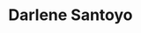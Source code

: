 ---
title: Darlene Santoyo
image: "/assets/img/team/darlene-santoyo.jpg"
description: "Talent Acquisition, Accenture"
linkedin: dsantoyo
categories:
  - austin
  - chapter-director
aliases:
  - /about/team/darlene-santoyo/
  - /team/darlene-santoyo/
---